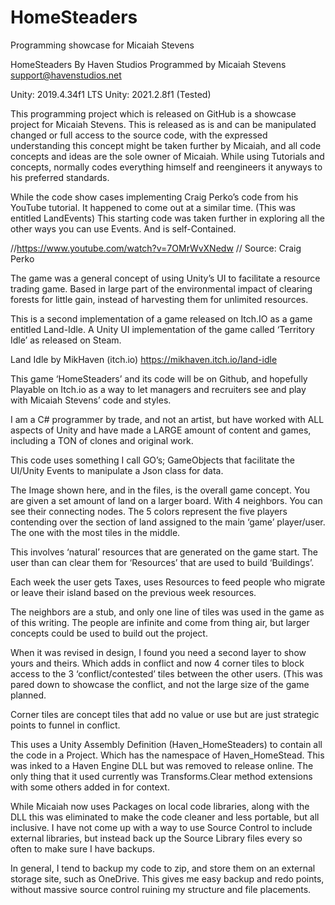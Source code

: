 # HomeSteaders
 Programming showcase for Micaiah Stevens

HomeSteaders
By Haven Studios
Programmed by Micaiah Stevens
support@havenstudios.net

Unity: 2019.4.34f1 LTS
Unity: 2021.2.8f1 (Tested)

This programming project which is released on GitHub is a showcase project for Micaiah Stevens.  This is released as is and can be manipulated changed or full access to the source code, with the expressed understanding this concept might be taken further by Micaiah, and all code concepts and ideas are the sole owner of Micaiah.   While using Tutorials and concepts, normally codes everything himself and reengineers it anyways to his preferred standards.

While the code show cases implementing Craig Perko’s code from his YouTube tutorial.  It happened to come out at a similar time.  (This was entitled LandEvents) This starting code was taken further in exploring all the other ways you can use Events.  And is self-Contained.

//https://www.youtube.com/watch?v=7OMrWvXNedw
// Source: Craig Perko

The game was a general concept of using Unity’s UI to facilitate a resource trading game.  Based in large part of the environmental impact of clearing forests for little gain, instead of harvesting them for unlimited resources.

This is a second implementation of a game released on Itch.IO as a game entitled Land-Idle.   A Unity UI implementation of the game called ‘Territory Idle’ as released on Steam.

Land Idle by MikHaven (itch.io)
https://mikhaven.itch.io/land-idle

This game ‘HomeSteaders’ and its code will be on Github, and hopefully Playable on Itch.io as a way to let managers and recruiters see and play with Micaiah Stevens’ code and styles.

I am a C# programmer by trade, and not an artist, but have worked with ALL aspects of Unity and have made a LARGE amount of content and games, including a TON of clones and original work.

This code uses something I call GO’s; GameObjects that facilitate the UI/Unity Events to manipulate a Json class for data.

The Image shown here, and in the files, is the overall game concept.  You are given a set amount of land on a larger board.  With 4 neighbors.   You can see their connecting nodes.   The 5 colors represent the five players contending over the section of land assigned to the main ‘game’ player/user.   The one with the most tiles in the middle.
 

This involves ‘natural’ resources that are generated on the game start.  The user than can clear them for ‘Resources’ that are used to build ‘Buildings’.

Each week the user gets Taxes, uses Resources to feed people who migrate or leave their island based on the previous week resources.

The neighbors are a stub, and only one line of tiles was used in the game as of this writing.  The people are infinite and come from thing air, but larger concepts could be used to build out the project.

When it was revised in design, I found you need a second layer to show yours and theirs.  Which adds in conflict and now 4 corner tiles to block access to the 3 ‘conflict/contested’ tiles between the other users.  (This was pared down to showcase the conflict, and not the large size of the game planned.

Corner tiles are concept tiles that add no value or use but are just strategic points to funnel in conflict.

This uses a Unity Assembly Definition (Haven_HomeSteaders) to contain all the code in a Project.  Which has the namespace of Haven_HomeStead.  This was inked to a Haven Engine DLL but was removed to release online.  The only thing that it used currently was Transforms.Clear method extensions with some others added in for context.

While Micaiah now uses Packages on local code libraries, along with the DLL this was eliminated to make the code cleaner and less portable, but all inclusive.   I have not come up with a way to use Source Control to include external libraries, but instead back up the Source Library files every so often to make sure I have backups.

In general, I tend to backup my code to zip, and store them on an external storage site, such as OneDrive.  This gives me easy backup and redo points, without massive source control ruining my structure and file placements.
